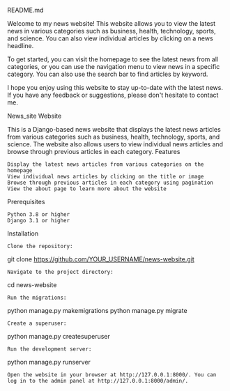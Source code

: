 README.md

Welcome to my news website! This website allows you to view the latest news in various categories such as business, health, technology, sports, and science. You can also view individual articles by clicking on a news headline.

To get started, you can visit the homepage to see the latest news from all categories, or you can use the navigation menu to view news in a specific category. You can also use the search bar to find articles by keyword.

I hope you enjoy using this website to stay up-to-date with the latest news. If you have any feedback or suggestions, please don't hesitate to contact me.



News_site Website

This is a Django-based news website that displays the latest news articles from various categories such as business, health, technology, sports, and science. The website also allows users to view individual news articles and browse through previous articles in each category.
Features

    Display the latest news articles from various categories on the homepage
    View individual news articles by clicking on the title or image
    Browse through previous articles in each category using pagination
    View the about page to learn more about the website

Prerequisites

    Python 3.8 or higher
    Django 3.1 or higher

Installation

    Clone the repository:

git clone https://github.com/YOUR_USERNAME/news-website.git

    Navigate to the project directory:

cd news-website

    Run the migrations:

python manage.py makemigrations
python manage.py migrate

    Create a superuser:

python manage.py createsuperuser

    Run the development server:

python manage.py runserver

    Open the website in your browser at http://127.0.0.1:8000/. You can log in to the admin panel at http://127.0.0.1:8000/admin/.